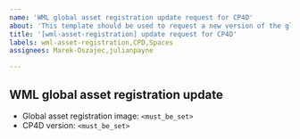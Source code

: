 ```yaml
---
name: 'WML global asset registration update request for CP4D'
about: 'This template should be used to request a new version of the global asset registration to be shipped in CP4D. For example: wml-asset-registration:2.2.110 and CP4D version: 4.8.0'
title: '[wml-asset-registration] update request for CP4D'
labels: wml-asset-registration,CPD,Spaces
assignees: Marek-Oszajec,julianpayne

---
```


## WML global asset registration update

- Global asset registration image: `<must_be_set>`
- CP4D version: `<must_be_set>`
